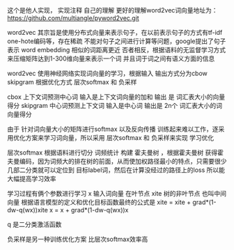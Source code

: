 这个是他人实现，  实现注释 自己的理解   更好的理解word2vec词向量地址为： https://github.com/multiangle/pyword2vec.git


word2vec 其宗旨是使用分布式向量来表示句子，在以前表示句子的方式有tf-idf one-hote编码等，存在稀疏 不能对句子之间进行计算等问题，google提出了句子表示 word embedding
相似的词距离更近 否者相反，根据语料的无监督学习方式来压缩矩阵达到1-300维向量来表示一个词 并且词于词之间有语义方面的信息

word2vec 使用神经网络实现词向量的学习，根据输入 输出方式分为cbow skipgram 根据优化方式 层次softmax 和 负采样

cbox 上下文词预测中心词   输入是上下文词向量的加和 输出 是 词汇表大小的向量得分
skipgram 中心词预测上下文词  输入是中心词 输出是 2n个 词汇表大小的词向量得分 

由于 针对词向量大小的矩阵进行softmax 以及反向传播 训练起来难以工作，逐采用优化方案来学习词向量，所以采用 层次softmax  和 负采样来实现 学习优化

层次softmax 根据语料进行切分 词频统计 构建 霍夫曼树 ，根据霍夫曼树 获得霍夫曼编码，因为词频大的排在树的前面，从而使加权路径最小的特点，只需要很少几部二分类就可以定位到
目标label词，然后在计算没经过的路径上的loss 所以能大幅提高学习效率

学习过程有俩个参数进行学习  x 输入词向量 在叶节点 xite 树的非叶节点 也叫中间向量 
根据语言模型的定义和优化目标函数最终的公式是
xite = xite + grad*(1-dw-q(wx))xite 
x = x + grad*(1-dw-q(wx))x 

q 是二分类激活函数 

负采样是另一种训练优化方案 比层次softmax效率高
